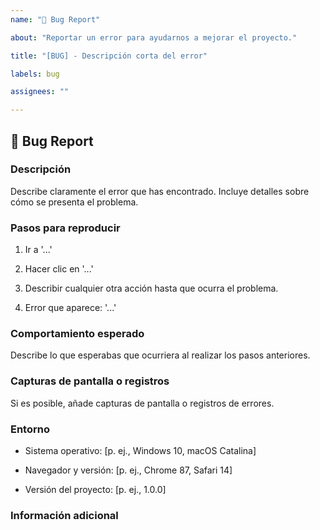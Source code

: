 ```yaml
---
name: "🐛 Bug Report"

about: "Reportar un error para ayudarnos a mejorar el proyecto."

title: "[BUG] - Descripción corta del error"

labels: bug

assignees: ""

---
```


## 🐛 Bug Report

### Descripción

Describe claramente el error que has encontrado. Incluye detalles sobre cómo se presenta el problema.

### Pasos para reproducir

1. Ir a '...'

2. Hacer clic en '...'

3. Describir cualquier otra acción hasta que ocurra el problema.

4. Error que aparece: '...'

### Comportamiento esperado

Describe lo que esperabas que ocurriera al realizar los pasos anteriores.

### Capturas de pantalla o registros

Si es posible, añade capturas de pantalla o registros de errores.

### Entorno

- Sistema operativo: [p. ej., Windows 10, macOS Catalina]

- Navegador y versión: [p. ej., Chrome 87, Safari 14]

- Versión del proyecto: [p. ej., 1.0.0]

### Información adicional